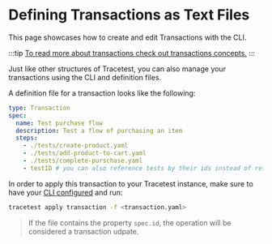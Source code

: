 # Defining Transactions as Text Files

This page showcases how to create and edit Transactions with the CLI.

:::tip
[To read more about transactions check out transactions concepts.](../concepts/transactions.md)
:::

Just like other structures of Tracetest, you can also manage your transactions using the CLI and definition files.

A definition file for a transaction looks like the following:

```yaml
type: Transaction
spec:
  name: Test purchase flow
  description: Test a flow of purchasing an item
  steps:
    - ./tests/create-product.yaml
    - ./tests/add-product-to-cart.yaml
    - ./tests/complete-purschase.yaml
    - testID # you can also reference tests by their ids instead of referencing the definition file
```

In order to apply this transaction to your Tracetest instance, make sure to have your [CLI configured](./configuring-your-cli.md) and run:

```sh
tracetest apply transaction -f <transaction.yaml>
```

> If the file contains the property `spec.id`, the operation will be considered a transaction udpate.

